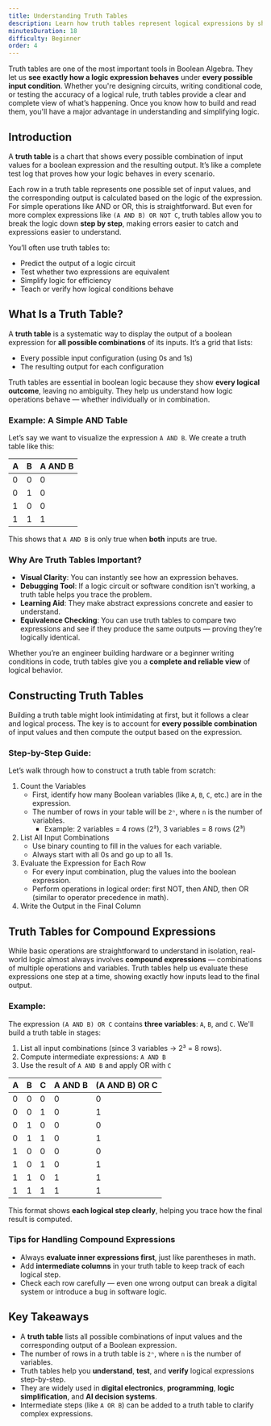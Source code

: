 ```yaml
---
title: Understanding Truth Tables
description: Learn how truth tables represent logical expressions by showing all possible input combinations and their outcomes. A powerful tool for analyzing noolean logic.
minutesDuration: 18
difficulty: Beginner
order: 4
---
```


Truth tables are one of the most important tools in Boolean Algebra. They let us **see exactly how a logic expression
behaves** under **every possible input condition**. Whether you're designing circuits, writing conditional code, or testing
the accuracy of a logical rule, truth tables provide a clear and complete view of what’s happening. Once you know how
to build and read them, you'll have a major advantage in understanding and simplifying logic.

## Introduction

A **truth table** is a chart that shows every possible combination of input values for a boolean expression and the 
resulting output. It’s like a complete test log that proves how your logic behaves in every scenario.

Each row in a truth table represents one possible set of input values, and the corresponding output is calculated 
based on the logic of the expression. For simple operations like AND or OR, this is straightforward. But even for 
more complex expressions like `(A AND B) OR NOT C`, truth tables allow you to break the logic down **step by step**, 
making errors easier to catch and expressions easier to understand.

You’ll often use truth tables to:

* Predict the output of a logic circuit
* Test whether two expressions are equivalent
* Simplify logic for efficiency
* Teach or verify how logical conditions behave

## What Is a Truth Table?

A **truth table** is a systematic way to display the output of a boolean expression for **all possible 
combinations** of its inputs. It’s a grid that lists:

* Every possible input configuration (using 0s and 1s)
* The resulting output for each configuration

Truth tables are essential in boolean logic because they show **every logical outcome**, leaving no ambiguity. 
They help us understand how logic operations behave — whether individually or in combination.

### Example: A Simple AND Table

Let’s say we want to visualize the expression `A AND B`. We create a truth table like this:

| A | B | A AND B |
| - | - | ------- |
| 0 | 0 | 0       |
| 0 | 1 | 0       |
| 1 | 0 | 0       |
| 1 | 1 | 1       |

This shows that `A AND B` is only true when **both** inputs are true.

### Why Are Truth Tables Important?

* **Visual Clarity**: You can instantly see how an expression behaves.
* **Debugging Tool**: If a logic circuit or software condition isn't working, a truth table helps you trace the problem.
* **Learning Aid**: They make abstract expressions concrete and easier to understand.
* **Equivalence Checking**: You can use truth tables to compare two expressions and see if they produce the same outputs — proving they’re logically identical.

Whether you’re an engineer building hardware or a beginner writing conditions in code, truth tables give you 
a **complete and reliable view** of logical behavior.

## Constructing Truth Tables

Building a truth table might look intimidating at first, but it follows a clear and logical process. 
The key is to account for **every possible combination** of input values and then compute the output based on the expression.

### Step-by-Step Guide:

Let’s walk through how to construct a truth table from scratch:

1. Count the Variables
    * First, identify how many Boolean variables (like `A`, `B`, `C`, etc.) are in the expression.
    * The number of rows in your table will be `2ⁿ`, where `n` is the number of variables.
      * Example: 2 variables = 4 rows (2²), 3 variables = 8 rows (2³)
2. List All Input Combinations
    * Use binary counting to fill in the values for each variable.
    * Always start with all 0s and go up to all 1s.
3. Evaluate the Expression for Each Row
    * For every input combination, plug the values into the boolean expression.
    * Perform operations in logical order: first NOT, then AND, then OR (similar to operator precedence in math).
4. Write the Output in the Final Column

## Truth Tables for Compound Expressions

While basic operations are straightforward to understand in isolation, real-world logic almost always involves **compound 
expressions** — combinations of multiple operations and variables. Truth tables help us evaluate these expressions 
one step at a time, showing exactly how inputs lead to the final output.

### Example:

The expression `(A AND B) OR C` contains **three variables**: `A`, `B`, and `C`. We'll build a truth table in stages:

1. List all input combinations (since 3 variables → 2³ = 8 rows).
2. Compute intermediate expressions: `A AND B`
3. Use the result of `A AND B` and apply OR with `C`

| A | B | C | A AND B | (A AND B) OR C |
| - | - | - | ------- | -------------- |
| 0 | 0 | 0 | 0       | 0              |
| 0 | 0 | 1 | 0       | 1              |
| 0 | 1 | 0 | 0       | 0              |
| 0 | 1 | 1 | 0       | 1              |
| 1 | 0 | 0 | 0       | 0              |
| 1 | 0 | 1 | 0       | 1              |
| 1 | 1 | 0 | 1       | 1              |
| 1 | 1 | 1 | 1       | 1              |

This format shows **each logical step clearly**, helping you trace how the final result is computed.

### Tips for Handling Compound Expressions

* Always **evaluate inner expressions first**, just like parentheses in math.
* Add **intermediate columns** in your truth table to keep track of each logical step.
* Check each row carefully — even one wrong output can break a digital system or introduce a bug in software logic.

## Key Takeaways

* A **truth table** lists all possible combinations of input values and the corresponding output of a Boolean expression.
* The number of rows in a truth table is `2ⁿ`, where `n` is the number of variables.
* Truth tables help you **understand**, **test**, and **verify** logical expressions step-by-step.
* They are widely used in **digital electronics**, **programming**, **logic simplification**, and **AI decision systems**.
* Intermediate steps (like `A OR B`) can be added to a truth table to clarify complex expressions.
